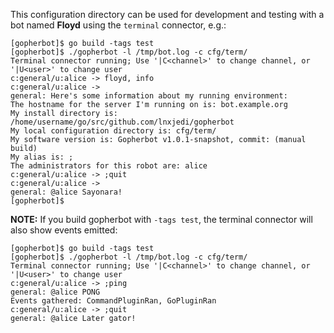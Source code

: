 This configuration directory can be used for development and testing with a bot
named **Floyd** using the `terminal` connector, e.g.:

```
[gopherbot]$ go build -tags test
[gopherbot]$ ./gopherbot -l /tmp/bot.log -c cfg/term/
Terminal connector running; Use '|C<channel>' to change channel, or '|U<user>' to change user
c:general/u:alice -> floyd, info
c:general/u:alice -> 
general: Here's some information about my running environment:
The hostname for the server I'm running on is: bot.example.org
My install directory is: /home/username/go/src/github.com/lnxjedi/gopherbot
My local configuration directory is: cfg/term/
My software version is: Gopherbot v1.0.1-snapshot, commit: (manual build)
My alias is: ;
The administrators for this robot are: alice
c:general/u:alice -> ;quit
c:general/u:alice -> 
general: @alice Sayonara!
[gopherbot]$
```

**NOTE:** If you build gopherbot with `-tags test`, the terminal connector will
also show events emitted:

```
[gopherbot]$ go build -tags test
[gopherbot]$ ./gopherbot -l /tmp/bot.log -c cfg/term/
Terminal connector running; Use '|C<channel>' to change channel, or '|U<user>' to change user
c:general/u:alice -> ;ping
general: @alice PONG
Events gathered: CommandPluginRan, GoPluginRan
c:general/u:alice -> ;quit
general: @alice Later gator!
```